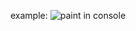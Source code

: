 example:
![paint in console](https://user-images.githubusercontent.com/115635390/221272607-8cb93d1c-226f-4b70-98d6-2f1de9e42d81.gif)
